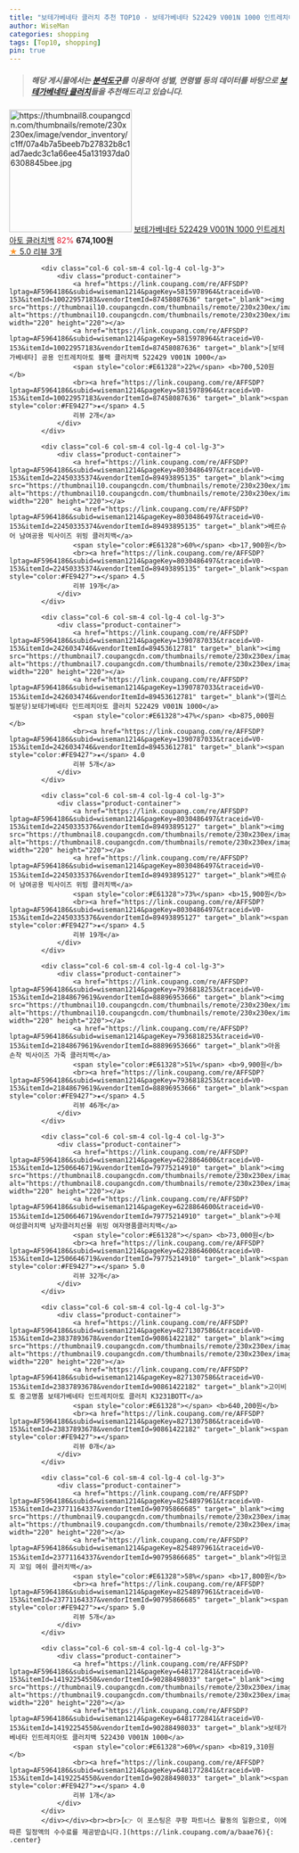 ```yaml
---
title: "보테가베네타 클러치 추천 TOP10 - 보테가베네타 522429 V001N 1000 인트레치아토 클러치백"
author: WiseMan
categories: shopping
tags: [Top10, shopping]
pin: true
---
```


> ##### 해당 게시물에서는 [**분석도구**](https://itemscout.io/)를 이용하여 **성별**, **연령별** 등의 데이터를 바탕으로 [**보테가베네타 클러치**](https://link.coupang.com/a/baae76)들을 추천해드리고 있습니다.
<div class="container"><div class="row">
            <div class="col-6 col-sm-4 col-lg-4 col-lg-3">
                <div class="product-container">
                    <a href="https://link.coupang.com/re/AFFSDP?lptag=AF5964186&subid=wiseman1214&pageKey=5207723568&traceid=V0-153&itemId=7275091783&vendorItemId=86505194229" target="_blank"><img src="https://thumbnail8.coupangcdn.com/thumbnails/remote/230x230ex/image/vendor_inventory/c1ff/07a4b7a5beeb7b27832b8c1ad7aedc3c1a66ee45a131937da06308845bee.jpg" alt="https://thumbnail8.coupangcdn.com/thumbnails/remote/230x230ex/image/vendor_inventory/c1ff/07a4b7a5beeb7b27832b8c1ad7aedc3c1a66ee45a131937da06308845bee.jpg" width="220" height="220"></a>
                    <a href="https://link.coupang.com/re/AFFSDP?lptag=AF5964186&subid=wiseman1214&pageKey=5207723568&traceid=V0-153&itemId=7275091783&vendorItemId=86505194229" target="_blank">보테가베네타 522429 V001N 1000 인트레치아토 클러치백</a>
                    <span style="color:#E61328">82%</span> <b>674,100원</b>
                    <br><a href="https://link.coupang.com/re/AFFSDP?lptag=AF5964186&subid=wiseman1214&pageKey=5207723568&traceid=V0-153&itemId=7275091783&vendorItemId=86505194229" target="_blank"><span style="color:#FE9427">★</span> 5.0
                    리뷰 3개</a>
                </div>
            </div>
            
            <div class="col-6 col-sm-4 col-lg-4 col-lg-3">
                <div class="product-container">
                    <a href="https://link.coupang.com/re/AFFSDP?lptag=AF5964186&subid=wiseman1214&pageKey=5815978964&traceid=V0-153&itemId=10022957183&vendorItemId=87458087636" target="_blank"><img src="https://thumbnail10.coupangcdn.com/thumbnails/remote/230x230ex/image/vendor_inventory/4721/f18e11bba2380714b295c3dcf7bd99c2f113795bb845fc8e6c890d84c85b.jpg" alt="https://thumbnail10.coupangcdn.com/thumbnails/remote/230x230ex/image/vendor_inventory/4721/f18e11bba2380714b295c3dcf7bd99c2f113795bb845fc8e6c890d84c85b.jpg" width="220" height="220"></a>
                    <a href="https://link.coupang.com/re/AFFSDP?lptag=AF5964186&subid=wiseman1214&pageKey=5815978964&traceid=V0-153&itemId=10022957183&vendorItemId=87458087636" target="_blank">[보테가베네타] 공용 인트레치아토 블랙 클러치백 522429 V001N 1000</a>
                    <span style="color:#E61328">22%</span> <b>700,520원</b>
                    <br><a href="https://link.coupang.com/re/AFFSDP?lptag=AF5964186&subid=wiseman1214&pageKey=5815978964&traceid=V0-153&itemId=10022957183&vendorItemId=87458087636" target="_blank"><span style="color:#FE9427">★</span> 4.5
                    리뷰 2개</a>
                </div>
            </div>
            
            <div class="col-6 col-sm-4 col-lg-4 col-lg-3">
                <div class="product-container">
                    <a href="https://link.coupang.com/re/AFFSDP?lptag=AF5964186&subid=wiseman1214&pageKey=8030486497&traceid=V0-153&itemId=22450335374&vendorItemId=89493895135" target="_blank"><img src="https://thumbnail10.coupangcdn.com/thumbnails/remote/230x230ex/image/vendor_inventory/6dfe/8ece3b29fd57c85c00b3fd79223d8391f2e2bacc7d55eb7a110f624ee34d.jpg" alt="https://thumbnail10.coupangcdn.com/thumbnails/remote/230x230ex/image/vendor_inventory/6dfe/8ece3b29fd57c85c00b3fd79223d8391f2e2bacc7d55eb7a110f624ee34d.jpg" width="220" height="220"></a>
                    <a href="https://link.coupang.com/re/AFFSDP?lptag=AF5964186&subid=wiseman1214&pageKey=8030486497&traceid=V0-153&itemId=22450335374&vendorItemId=89493895135" target="_blank">베르슈어 남여공용 빅사이즈 위빙 클러치백</a>
                    <span style="color:#E61328">60%</span> <b>17,900원</b>
                    <br><a href="https://link.coupang.com/re/AFFSDP?lptag=AF5964186&subid=wiseman1214&pageKey=8030486497&traceid=V0-153&itemId=22450335374&vendorItemId=89493895135" target="_blank"><span style="color:#FE9427">★</span> 4.5
                    리뷰 19개</a>
                </div>
            </div>
            
            <div class="col-6 col-sm-4 col-lg-4 col-lg-3">
                <div class="product-container">
                    <a href="https://link.coupang.com/re/AFFSDP?lptag=AF5964186&subid=wiseman1214&pageKey=1390787033&traceid=V0-153&itemId=2426034746&vendorItemId=89453612781" target="_blank"><img src="https://thumbnail7.coupangcdn.com/thumbnails/remote/230x230ex/image/vendor_inventory/4809/feeb380ba08dd86f3cef9dbdca7175de4b0031824bfc141ddefc8f05946d.jpg" alt="https://thumbnail7.coupangcdn.com/thumbnails/remote/230x230ex/image/vendor_inventory/4809/feeb380ba08dd86f3cef9dbdca7175de4b0031824bfc141ddefc8f05946d.jpg" width="220" height="220"></a>
                    <a href="https://link.coupang.com/re/AFFSDP?lptag=AF5964186&subid=wiseman1214&pageKey=1390787033&traceid=V0-153&itemId=2426034746&vendorItemId=89453612781" target="_blank">(엘리스빌분당)보테가베네타 인트레치아토 클러치 522429 V001N 1000</a>
                    <span style="color:#E61328">47%</span> <b>875,000원</b>
                    <br><a href="https://link.coupang.com/re/AFFSDP?lptag=AF5964186&subid=wiseman1214&pageKey=1390787033&traceid=V0-153&itemId=2426034746&vendorItemId=89453612781" target="_blank"><span style="color:#FE9427">★</span> 4.0
                    리뷰 5개</a>
                </div>
            </div>
            
            <div class="col-6 col-sm-4 col-lg-4 col-lg-3">
                <div class="product-container">
                    <a href="https://link.coupang.com/re/AFFSDP?lptag=AF5964186&subid=wiseman1214&pageKey=8030486497&traceid=V0-153&itemId=22450335376&vendorItemId=89493895127" target="_blank"><img src="https://thumbnail8.coupangcdn.com/thumbnails/remote/230x230ex/image/vendor_inventory/a86f/e970ff3c3b7beeaba4239bdf1abbebf18550909996434763bfded7135649.jpg" alt="https://thumbnail8.coupangcdn.com/thumbnails/remote/230x230ex/image/vendor_inventory/a86f/e970ff3c3b7beeaba4239bdf1abbebf18550909996434763bfded7135649.jpg" width="220" height="220"></a>
                    <a href="https://link.coupang.com/re/AFFSDP?lptag=AF5964186&subid=wiseman1214&pageKey=8030486497&traceid=V0-153&itemId=22450335376&vendorItemId=89493895127" target="_blank">베르슈어 남여공용 빅사이즈 위빙 클러치백</a>
                    <span style="color:#E61328">73%</span> <b>15,900원</b>
                    <br><a href="https://link.coupang.com/re/AFFSDP?lptag=AF5964186&subid=wiseman1214&pageKey=8030486497&traceid=V0-153&itemId=22450335376&vendorItemId=89493895127" target="_blank"><span style="color:#FE9427">★</span> 4.5
                    리뷰 19개</a>
                </div>
            </div>
            
            <div class="col-6 col-sm-4 col-lg-4 col-lg-3">
                <div class="product-container">
                    <a href="https://link.coupang.com/re/AFFSDP?lptag=AF5964186&subid=wiseman1214&pageKey=7936818253&traceid=V0-153&itemId=21848679619&vendorItemId=88896953666" target="_blank"><img src="https://thumbnail10.coupangcdn.com/thumbnails/remote/230x230ex/image/vendor_inventory/6ae5/a5c45a0d715a0834790f03311e8c2980e148856c696f2950076a5b948f0e.jpg" alt="https://thumbnail10.coupangcdn.com/thumbnails/remote/230x230ex/image/vendor_inventory/6ae5/a5c45a0d715a0834790f03311e8c2980e148856c696f2950076a5b948f0e.jpg" width="220" height="220"></a>
                    <a href="https://link.coupang.com/re/AFFSDP?lptag=AF5964186&subid=wiseman1214&pageKey=7936818253&traceid=V0-153&itemId=21848679619&vendorItemId=88896953666" target="_blank">아옴 손착 빅사이즈 가죽 클러치백</a>
                    <span style="color:#E61328">51%</span> <b>9,900원</b>
                    <br><a href="https://link.coupang.com/re/AFFSDP?lptag=AF5964186&subid=wiseman1214&pageKey=7936818253&traceid=V0-153&itemId=21848679619&vendorItemId=88896953666" target="_blank"><span style="color:#FE9427">★</span> 4.5
                    리뷰 46개</a>
                </div>
            </div>
            
            <div class="col-6 col-sm-4 col-lg-4 col-lg-3">
                <div class="product-container">
                    <a href="https://link.coupang.com/re/AFFSDP?lptag=AF5964186&subid=wiseman1214&pageKey=6228864600&traceid=V0-153&itemId=12506646719&vendorItemId=79775214910" target="_blank"><img src="https://thumbnail8.coupangcdn.com/thumbnails/remote/230x230ex/image/vendor_inventory/e15a/e5d532df2fef1f1eca7718e358b90443b3181c3daac1c224c8ec801eb830.jpeg" alt="https://thumbnail8.coupangcdn.com/thumbnails/remote/230x230ex/image/vendor_inventory/e15a/e5d532df2fef1f1eca7718e358b90443b3181c3daac1c224c8ec801eb830.jpeg" width="220" height="220"></a>
                    <a href="https://link.coupang.com/re/AFFSDP?lptag=AF5964186&subid=wiseman1214&pageKey=6228864600&traceid=V0-153&itemId=12506646719&vendorItemId=79775214910" target="_blank">수제 여성클러치백 남자클러치선물 위빙 여자명품클러치백</a>
                    <span style="color:#E61328"></span> <b>73,000원</b>
                    <br><a href="https://link.coupang.com/re/AFFSDP?lptag=AF5964186&subid=wiseman1214&pageKey=6228864600&traceid=V0-153&itemId=12506646719&vendorItemId=79775214910" target="_blank"><span style="color:#FE9427">★</span> 5.0
                    리뷰 32개</a>
                </div>
            </div>
            
            <div class="col-6 col-sm-4 col-lg-4 col-lg-3">
                <div class="product-container">
                    <a href="https://link.coupang.com/re/AFFSDP?lptag=AF5964186&subid=wiseman1214&pageKey=8271307586&traceid=V0-153&itemId=23837893678&vendorItemId=90861422182" target="_blank"><img src="https://thumbnail9.coupangcdn.com/thumbnails/remote/230x230ex/image/vendor_inventory/be43/f1f721925efc0d2f99ae85a58be36c571c34016bf319ff4ad73a845e7192.jpg" alt="https://thumbnail9.coupangcdn.com/thumbnails/remote/230x230ex/image/vendor_inventory/be43/f1f721925efc0d2f99ae85a58be36c571c34016bf319ff4ad73a845e7192.jpg" width="220" height="220"></a>
                    <a href="https://link.coupang.com/re/AFFSDP?lptag=AF5964186&subid=wiseman1214&pageKey=8271307586&traceid=V0-153&itemId=23837893678&vendorItemId=90861422182" target="_blank">고이비토 중고명품 보테가베네타 인트레치아토 클러치 K3231BOTT</a>
                    <span style="color:#E61328"></span> <b>640,200원</b>
                    <br><a href="https://link.coupang.com/re/AFFSDP?lptag=AF5964186&subid=wiseman1214&pageKey=8271307586&traceid=V0-153&itemId=23837893678&vendorItemId=90861422182" target="_blank"><span style="color:#FE9427">★</span> 
                    리뷰 0개</a>
                </div>
            </div>
            
            <div class="col-6 col-sm-4 col-lg-4 col-lg-3">
                <div class="product-container">
                    <a href="https://link.coupang.com/re/AFFSDP?lptag=AF5964186&subid=wiseman1214&pageKey=8254897961&traceid=V0-153&itemId=23771164337&vendorItemId=90795866685" target="_blank"><img src="https://thumbnail9.coupangcdn.com/thumbnails/remote/230x230ex/image/vendor_inventory/3e5a/cb91c63ec370fc0e65c48e38c097a18f878736d098e2ab7b31180c988000.jpg" alt="https://thumbnail9.coupangcdn.com/thumbnails/remote/230x230ex/image/vendor_inventory/3e5a/cb91c63ec370fc0e65c48e38c097a18f878736d098e2ab7b31180c988000.jpg" width="220" height="220"></a>
                    <a href="https://link.coupang.com/re/AFFSDP?lptag=AF5964186&subid=wiseman1214&pageKey=8254897961&traceid=V0-153&itemId=23771164337&vendorItemId=90795866685" target="_blank">아임코지 꼬임 메쉬 클러치백</a>
                    <span style="color:#E61328">58%</span> <b>17,800원</b>
                    <br><a href="https://link.coupang.com/re/AFFSDP?lptag=AF5964186&subid=wiseman1214&pageKey=8254897961&traceid=V0-153&itemId=23771164337&vendorItemId=90795866685" target="_blank"><span style="color:#FE9427">★</span> 5.0
                    리뷰 5개</a>
                </div>
            </div>
            
            <div class="col-6 col-sm-4 col-lg-4 col-lg-3">
                <div class="product-container">
                    <a href="https://link.coupang.com/re/AFFSDP?lptag=AF5964186&subid=wiseman1214&pageKey=6481772841&traceid=V0-153&itemId=14192254550&vendorItemId=90288498033" target="_blank"><img src="https://thumbnail9.coupangcdn.com/thumbnails/remote/230x230ex/image/vendor_inventory/a9a0/d9daf2655c051a97683fcc1b2a134e8957acfd9a9b34b67e310acd721f57.jpg" alt="https://thumbnail9.coupangcdn.com/thumbnails/remote/230x230ex/image/vendor_inventory/a9a0/d9daf2655c051a97683fcc1b2a134e8957acfd9a9b34b67e310acd721f57.jpg" width="220" height="220"></a>
                    <a href="https://link.coupang.com/re/AFFSDP?lptag=AF5964186&subid=wiseman1214&pageKey=6481772841&traceid=V0-153&itemId=14192254550&vendorItemId=90288498033" target="_blank">보테가베네타 인트레치아토 클러치백 522430 V001N 1000</a>
                    <span style="color:#E61328">60%</span> <b>819,310원</b>
                    <br><a href="https://link.coupang.com/re/AFFSDP?lptag=AF5964186&subid=wiseman1214&pageKey=6481772841&traceid=V0-153&itemId=14192254550&vendorItemId=90288498033" target="_blank"><span style="color:#FE9427">★</span> 4.0
                    리뷰 1개</a>
                </div>
            </div>
            </div></div><br><br>[👉 이 포스팅은 쿠팡 파트너스 활동의 일환으로, 이에 따른 일정액의 수수료를 제공받습니다.](https://link.coupang.com/a/baae76){: .center}